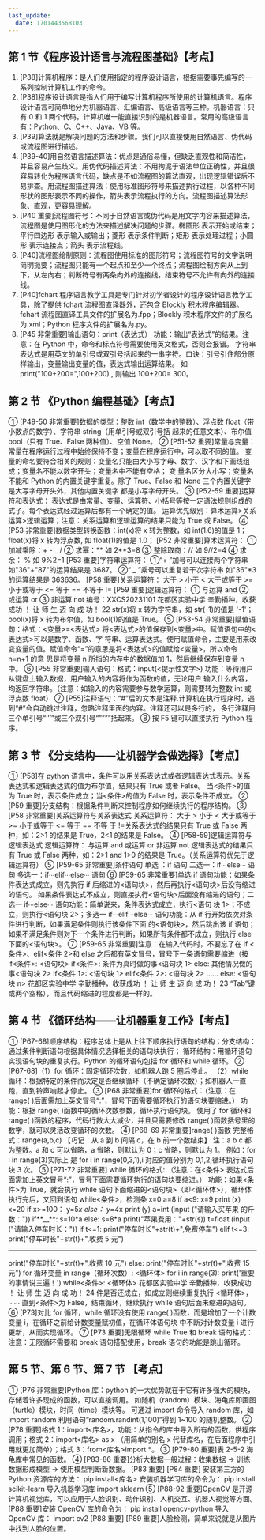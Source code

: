 ```yaml
---
last_update:
  date: 1701443568103
---
```


## 第 1 节《程序设计语言与流程图基础》【考点】

1. [P38]计算机程序：是人们使用指定的程序设计语言，根据需要事先编写的一系列控制计算机工作的命令。
2. [P38]程序设计语言是指人们用于编写计算机程序所使用的计算机语言。程序设计语言可简单地分为机器语言、汇编语言、高级语言等三种。机器语言：只有 0 和 1 两个代码，计算机唯一能直接识别的是机器语言。常用的高级语言有：Python、C、C++、Java、VB 等。
3. [P39]算法就是解决问题的方法和步骤。我们可以直接使用自然语言、伪代码或流程图进行描述。
4. [P39-40]用自然语言描述算法：优点是通俗易懂，但缺乏直观性和简洁性，并且容易产生歧义。用伪代码描述算法：不用拘泥于语法单位正确性，并且很容易转化为程序语言代码，缺点是不如流程图的算法直观，出现逻辑错误后不易排查。用流程图描述算法：使用标准图形符号来描述执行过程，以各种不同形状的图形表示不同的操作，箭头表示流程执行的方向。流程图描述算法形象、直观，更容易理解。
5. [P40 重要]流程图符号：不同于自然语言或伪代码是用文字内容来描述算法，流程图是使用图形化的方法来描述解决问题的步骤。椭圆形 表示开始或结束；平行四边形 表示输入或输出；菱形 表示条件判断；矩形 表示处理过程；小圆形 表示连接点；箭头 表示流程线。
6. [P40]流程图绘制原则：流程图使用标准的图形符号；流程图符号的文字说明简明扼要；流程图只能有一个起点和至少一个终点；流程图绘制方向从上到下，从左向右；判断符号有两条向外的连接线，结束符号不允许有向外的连接线。
7. [P40]fchart 程序语言教学工具是专门针对初学者设计的程序设计语言教学工具，除了提供 fchart 流程图直译器外，还包含 Blockly 积木程序编辑器。fchart 流程图直译工具文件的扩展名为.fpp；Blockly 积木程序文件的扩展名为.xml；Python 程序文件的扩展名为.py。
8. [P45 非常重要]输出语句：print（表达式） 功能：输出“表达式”的结果。注意：在 Python 中，命令和标点符号需要使用英文格式，否则会报错。 字符串表达式是用英文的单引号或双引号括起来的一串字符。口诀：引号引住部分原样输出，变量输出变量的值，表达式输出运算结果。 如 print("100+200=",100+200) , 则输出 100+200= 300。

## 第 2 节 《Python 编程基础》【考点】

① [P49-50 非常重要]数据的类型：整数 int（数学中的整数）、浮点数 float（带小数点的数字）、字符串 string（用单引号或双引号括
起来的任意文本）、布尔值 bool（只有 True、False 两种值）、空值 None。
② [P51-52 重要]常量与变量：常量在程序运行过程中始终保持不变；变量在程序运行中，可以取不同的值。
变量的命名要符合相关的规则：变量名只能由大小写字母、数字、汉字和下画线组成；变量名不能以数字开头；变量名中不能有空格； 变
量名区分大小写；变量名不能和 Python 的内置关键字重复。除了 True、False 和 None 三个内置关键字是大写字母开头外，其他内置关键字
都是小写字母开头。
③ [P52-59 重要]运算符和表达式：
表达式是由常量、变量、运算符、小括号等按一定语法规则组成的式子。每个表达式经过运算后都有一个确定的值。
运算优先级别：算术运算>关系运算>逻辑运算；注意：关系运算和逻辑运算的结果只能为 True 或 False。
④ [P53 非常重要]数据类型转换函数：int(x)将 x 转为整数，如 int(1.6)的值是 1； float(x)将 x 转为浮点数, 如 float(1)的值是 1.0；
[P52 非常重要]算术运算符：
① 加减乘除：+ - _ /
② 求幂：** 如 2**3=8
③ 整除取商：// 如 9//2=4
④ 求余： % 如 9%2=1
[P53 重要]字符串运算符：
①“+ ”加号可以连接两个字符串
如"36"+"87"的运算结果是 3687。
②“ _ ”乘号可以重复若干次字符串
如"36"\*3 的运算结果是 363636。
[P58 重要]关系运算符：
大于 > 小于 \<
大于或等于 >= 小于或等于 \<= 等于 == 不等于 !=
[P59 重要]逻辑运算符：
① 与运算 and
② 或运算 or ③ 非运算 not
编号：XXCS20231101
花都区实验中学 辛勤播种，收获成功 ！ 让 师 生 迈 向 成 功！
22
str(x)将 x 转为字符串，如 str(-1)的值是 '-1'；bool(x)将 x 转为布尔值，如 bool(1)的值是 True。
⑤ [P53-54 非常重要]赋值语句：格式：\<变量>=\<表达式> 将\<表达式>的值保存到\<变量>中。赋值语句中的\<表达式>可以是数字、函数、字
符串、运算表达式。使用赋值命令，主要是用来改变变量的值。赋值命令“=”的意思是将\<表达式>的值赋给\<变量>，所以命令 n=n+1 的意
思是将变量 n 所指的内存中的数据值加 1，然后继续保存到变量 n 中。
⑥ [P55 非常重要]输入语句：格式：input(\<提示性文字>) 功能：等待用户从键盘上输入数据，用户输入的内容将作为函数的值，无论用户
输入什么内容，均返回字符串。（注意：如输入的内容需要参与数学运算，则需要转为整数 int 或浮点数 float）
⑦ [P55]注释语句：“#”后的文本是注释.计算机在执行程序时，遇到“#”会自动跳过注释，忽略注释里面的内容。注释还可以是多行的，
多行注释用三个单引号“’’’”或三个双引号“””””括起来。
⑧ 按 F5 键可以直接执行 Python 程序。

## 第 3 节 《分支结构——让机器学会做选择》【考点】

① [P58]在 python 语言中，条件可以用关系表达式或者逻辑表达式表示。关系表达式和逻辑表达式的值为布尔值，结果只有 True 或者 False。
当\<条件>的值为 True 时，表示条件成立；当\<条件>的值为 False 时，表示条件不成立。
② [P59 重要]分支结构：根据条件判断来控制程序如何继续执行的程序结构。
③ [P58 非常重要]关系运算符与关系表达式 关系运算符： 大于 > 小于 \< 大于或等于 >= 小于或等于 \<= 等于 == 不等
于 !=关系表达式的结果只有 True 或 False 两种，如：2>1 的结果是 True，2\<1 的结果是 False。
④ [P58-59]逻辑运算符与逻辑表达式 逻辑运算符： 与运算 and 或运算 or 非运算 not
逻辑表达式的结果只有 True 或 False 两种，如：2>1 and 1>0 的结果是 True。（关系运算符优先于逻辑运算符）
⑤ [P59-65 非常重要]条件语句
单选 ：if 语句 二选一：if∙∙∙else∙∙∙ 语句 多选一：if∙∙∙elif∙∙∙else∙∙∙ 语句
⑥ [P59-65 非常重要]单选 if 语句功能：如果条件表达式成立，则先执行 if 后缩进的\<语句块>，然后再执行\<语句块>后没有缩进的语句。
如果条件表达式不成立，则直接执行\<语句块>后面没有缩进的语句；二选一 if∙∙∙else∙∙∙ 语句功能：简单说来，条件表达式成立，执行\<语句
块 1>；不成立，则执行\<语句块 2>；多选一 if∙∙∙elif∙∙∙else∙∙∙ 语句功能：从 if 行开始依次对条件进行判断，如果满足条件则执行该条件下面
的\<语句块>，然后跳出该 if 语句；如果不满足条件则对下一个条件进行判断，如果所有条件都不成立，则执行 else 下面的\<语句块>。
⑦ [P59-65 非常重要]注意：在输入代码时，不要忘了在 if \<条件>、elif\<条件 2>和 else 之后都有英文冒号，冒号下一条语句需要缩进（按
if\<条件>:
\<语句块>
if\<条件>:
条件为真时做的事\<语句块 1>
else:
其他情况做的事\<语句块 2>
if\<条件 1>:
\<语句块 1>
elif\<条件 2>:
\<语句块 2> ……
else:
\<语句块 n>
花都区实验中学 辛勤播种，收获成功 ！ 让 师 生 迈 向 成 功！
23
“Tab”键或两个空格），而且代码缩进的程度都是一样的。

## 第 4 节 《循环结构——让机器重复工作》【考点】

① [P67-68]顺序结构：程序总体上是从上往下顺序执行语句的结构；分支结构：通过条件判断语句根据具体情况选择相关的语句块执行；
循环结构：用循环语句实现语句块的重复执行。Python 的循环语句包括 for 循环和 while 循环。
② [P67-68]（1）for 循环：固定循环次数，如机器人跑 5 圈后停止。
（2）while 循环：根据特定的条件而决定是否继续循环（不确定循环次数）；如机器人一直跑，直到铃声响起才停止。
③ [P68 非常重要]for 循环的格式：（注意：在 range( )后面需加上英文冒号“:”，冒号下面需要循环执行的语句块要缩进。）
功能：根据 range( )函数中的循环次数参数，循环执行语句块。
使用了 for 循环和 range( )函数的程序，代码行数大大减少，并且只需要修改 range( )函数括号里的数字，就可以灵活改变循环的次数。
④ [P68-69 非常重要]range( )函数
完整格式：range(a,b,c) 【巧记：从 a 到 b 间隔 c，在 b 前一个数结束】
注：a b c 都为整数。a 和 c 可以省略，a 省略，则默认为 0；c 省略，则默认为 1。
例如：for i in range(3)实际上 是 for i in range(0,3,1),i 对应的值分别为 0,1,2;循环执行语句块 3 次。
⑤ [P71-72 非常重要] while 循环的格式: （注意：在\<条件> 表达式后面需加上英文冒号“:”，冒号下面需要循环执行的语句块要缩进。）
功能：如果\<条件>为 True，就会执行 while 语句下面缩进的\<语句块>（即\<循环体>），循环体执行完后，又回到语句 while\<条件>，检测条
x=0
a=8
if a\<9:
x=9
print (x)
x=20
if x>=100：
y=5*x
else：
y=4*x
print (y)
a=int (input ("请输入买苹果
的斤数："))
if**\_\_**:
s=10\*a
else:
s=8\*a
print("苹果费用："+str(s))
t=float (input ("请输入停车时长："))
if t\<=1:
print("停车时长"+str(t)+",免费停车")
elif t\<=3:
print("停车时长"+str(t)+",收费 5 元")

---

print("停车时长"+str(t)+",收费 10 元")
else:
print("停车时长"+str(t)+",收费 15 元")
for 循环变量 in range（循环次数）:
\<循环体>
for i in range(3):
print('重要的事情说三遍！')
while\<条件>:
\<循环体>
花都区实验中学 辛勤播种，收获成功 ！ 让 师 生 迈 向 成 功！
24
件是否还成立，如成立则继续重复执行 \<循环体>，∙∙∙∙∙∙ 直到\<条件>为 False，结束循环，继续执行 while 语句后面未缩进的语句。
⑥ [P73]对比 for 循环，while 循环没有使用 range( )函数，而是增加了一个计数变量 i，在循环之前给计数变量赋初值，在循环体语句块
中不断对计数变量 i 进行更新，从而实现循环。
⑦ [P73 重要]无限循环 while True 和 break 语句格式： 注意：无限循环需要和 break 语句搭配使用，break 语句的功能是跳出循环。

## 第 5 节、第 6 节、第 7 节 【考点】

① [P76 非常重要]Python 库：python 的一大优势就在于它有许多强大的模块，存储着许多现成的函数，可以直接调用。
如随机（random）模块、海龟库即画图（turtle）模块，时间（time）模块等。
可通过 import 命令导入 random 库，如 import random 利用语句“random.randint(1,100)”得到 1~100 的随机整数。
② [P78 重要]格式 1：import\<库名>，功能：从指令的库中导入所有的函数，供程序调用；格式 2：import\<库名> as x （用简单的别名 x 代替库名，在后面程序中引用就更加简单）；格式 3：from\<库名>import \*。
③ [P79-80 重要]表 2-5-2 海龟库中常见的函数。
④ [P83-86 重要]分析大数据一般过程：收集数据 → 训练数据形成模型 → 使用模型判断新数据。 [P83 重要]
[P84 重要] 安装第三方的 Python 资源库的方法： pip install\<库名> 安装机器学习库的命令为： pip install scikit-learn 导入机器学习库 import sklearn ⑤ [P88-92 重要]OpenCV 是开源计算机视觉库，可以应用于人脸识别、动作识别、人机交互、机器人视觉等方面。
[P88 重要]安装 OpenCV 库的命令为： pip install opencv-python 导入 OpenCV 库： import cv2 [P88 重要]
[P89 重要]人脸检测，简单来说就是从图片中找到人脸的位置。
